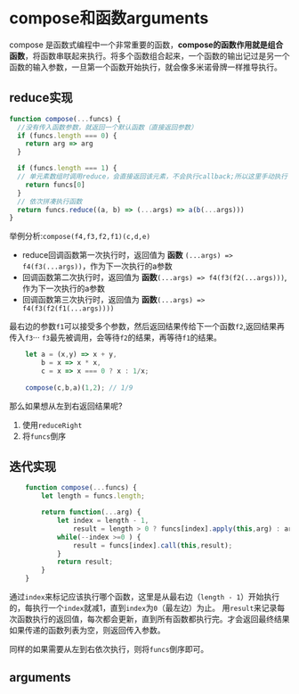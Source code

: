# compose和函数arguments

compose 是函数式编程中一个非常重要的函数，**compose的函数作用就是组合函数**，将函数串联起来执行。将多个函数组合起来，一个函数的输出记过是另一个函数的输入参数，一旦第一个函数开始执行，就会像多米诺骨牌一样推导执行。

## reduce实现

~~~js
function compose(...funcs) {
  //没有传入函数参数，就返回一个默认函数（直接返回参数）
  if (funcs.length === 0) {
    return arg => arg
  }

  if (funcs.length === 1) {
  // 单元素数组时调用reduce，会直接返回该元素，不会执行callback;所以这里手动执行
    return funcs[0]
  }
  // 依次拼凑执行函数
  return funcs.reduce((a, b) => (...args) => a(b(...args)))
}

~~~

举例分析:`compose(f4,f3,f2,f1)(c,d,e)`

- reduce回调函数第一次执行时，返回值为 **函数** `(...args) => f4(f3(...args))`，作为下一次执行的a参数
- 回调函数第二次执行时，返回值为 **函数**`(...args) => f4(f3(f2(...args)))`,作为下一次执行的a参数
- 回调函数第三次执行时，返回值为 **函数**`(...args) => f4(f3(f2(f1(...args))))`

最右边的参数`f1`可以接受多个参数，然后返回结果传给下一个函数`f2`,返回结果再传入`f3`··· `f3`最先被调用，会等待`f2`的结果，再等待`f1`的结果。

```js
    let a = (x,y) => x + y,
        b = x => x * x,
        c = x => x === 0 ? x : 1/x;
    
    compose(c,b,a)(1,2); // 1/9
```

那么如果想从左到右返回结果呢?

1. 使用`reduceRight`
2. 将`funcs`倒序

## 迭代实现

~~~js
    function compose(...funcs) {
        let length = funcs.length;

        return function(...arg) {
            let index = length - 1,
                result = length > 0 ? funcs[index].apply(this,arg) : arg; //注意arg为数组，要用apply
            while(--index >=0 ) {
                result = funcs[index].call(this,result);
            }
            return result;
        }
    }

~~~

通过`index`来标记应该执行哪个函数，这里是从最右边（`length - 1`）开始执行的，每执行一个`index`就减1，直到`index`为`0`（最左边）为止。
用`result`来记录每次函数执行的返回值，每次都会更新，直到所有函数都执行完。才会返回最终结果
如果传递的函数列表为空，则返回传入参数。

同样的如果需要从左到右依次执行，则将`funcs`倒序即可。

## arguments

